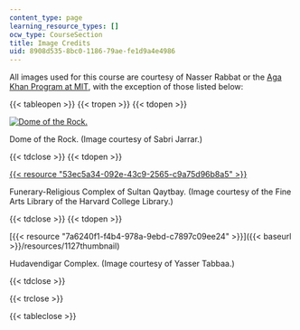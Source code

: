 ```yaml
---
content_type: page
learning_resource_types: []
ocw_type: CourseSection
title: Image Credits
uid: 8908d535-8bc0-1186-79ae-fe1d9a4e4986
---
```


All images used for this course are courtesy of Nasser Rabbat or the [Aga Khan Program at MIT](http://akpia.mit.edu/), with the exception of those listed below:

{{< tableopen >}}
{{< tropen >}}
{{< tdopen >}}


[![Dome of the Rock.](/courses/architecture/4-614-religious-architecture-and-islamic-cultures-fall-2002/lecture-notes/1005thumbnail.jpg)](http://archnet.org/library/images/one-image.tcl?image_id=28878&collection_id=)

Dome of the Rock. (Image courtesy of Sabri Jarrar.)


{{< tdclose >}}
{{< tdopen >}}


[{{< resource "53ec5a34-092e-43c9-2565-c9a75d96b8a5" >}}](http://archnet.org/library/images/one-image.tcl?image_id=17713&collection_id=)

Funerary-Religious Complex of Sultan Qaytbay. (Image courtesy of the Fine Arts Library of the Harvard College Library.)


{{< tdclose >}}
{{< tdopen >}}


[{{< resource "7a6240f1-f4b4-978a-9ebd-c7897c09ee24" >}}]({{< baseurl >}}/resources/1127thumbnail)

Hudavendigar Complex. (Image courtesy of Yasser Tabbaa.)


{{< tdclose >}}

{{< trclose >}}

{{< tableclose >}}